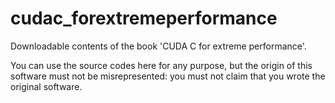 # cudac_forextremeperformance
Downloadable contents of the book 'CUDA C for extreme performance'.

You can use the source codes here for any purpose, but the origin of this software must not be misrepresented: you must not claim that you wrote the original software.
